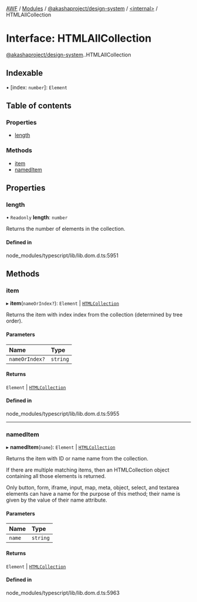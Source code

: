 [AWF](../README.md) / [Modules](../modules.md) / [@akashaproject/design-system](../modules/akashaproject_design_system.md) / [<internal\>](../modules/akashaproject_design_system._internal_.md) / HTMLAllCollection

# Interface: HTMLAllCollection

[@akashaproject/design-system](../modules/akashaproject_design_system.md).[<internal>](../modules/akashaproject_design_system._internal_.md).HTMLAllCollection

## Indexable

▪ [index: `number`]: `Element`

## Table of contents

### Properties

- [length](akashaproject_design_system._internal_.HTMLAllCollection.md#length)

### Methods

- [item](akashaproject_design_system._internal_.HTMLAllCollection.md#item)
- [namedItem](akashaproject_design_system._internal_.HTMLAllCollection.md#nameditem)

## Properties

### length

• `Readonly` **length**: `number`

Returns the number of elements in the collection.

#### Defined in

node_modules/typescript/lib/lib.dom.d.ts:5951

## Methods

### item

▸ **item**(`nameOrIndex?`): `Element` \| [`HTMLCollection`](../modules/akashaproject_design_system._internal_.md#htmlcollection)

Returns the item with index index from the collection (determined by tree order).

#### Parameters

| Name | Type |
| :------ | :------ |
| `nameOrIndex?` | `string` |

#### Returns

`Element` \| [`HTMLCollection`](../modules/akashaproject_design_system._internal_.md#htmlcollection)

#### Defined in

node_modules/typescript/lib/lib.dom.d.ts:5955

___

### namedItem

▸ **namedItem**(`name`): `Element` \| [`HTMLCollection`](../modules/akashaproject_design_system._internal_.md#htmlcollection)

Returns the item with ID or name name from the collection.

If there are multiple matching items, then an HTMLCollection object containing all those elements is returned.

Only button, form, iframe, input, map, meta, object, select, and textarea elements can have a name for the purpose of this method; their name is given by the value of their name attribute.

#### Parameters

| Name | Type |
| :------ | :------ |
| `name` | `string` |

#### Returns

`Element` \| [`HTMLCollection`](../modules/akashaproject_design_system._internal_.md#htmlcollection)

#### Defined in

node_modules/typescript/lib/lib.dom.d.ts:5963
